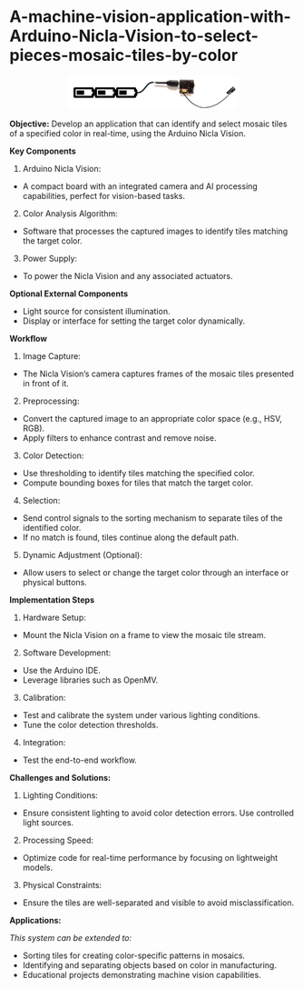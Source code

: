 # A-machine-vision-application-with-Arduino-Nicla-Vision-to-select-pieces-mosaic-tiles-by-color
<p align="center">
  <img src="nicla-vision-power.jpg" alt="Nicla Vision Power" width="300"/>
</p>

**Objective:**
Develop an application that can identify and select mosaic tiles of a specified color in real-time, using the Arduino Nicla Vision.

**Key Components**
1. Arduino Nicla Vision:
- A compact board with an integrated camera and AI processing capabilities, perfect for vision-based tasks.

2. Color Analysis Algorithm:
- Software that processes the captured images to identify tiles matching the target color.

3. Power Supply:
- To power the Nicla Vision and any associated actuators.

**Optional External Components**
* Light source for consistent illumination.
* Display or interface for setting the target color dynamically.

**Workflow**
1. Image Capture:
- The Nicla Vision’s camera captures frames of the mosaic tiles presented in front of it.

2. Preprocessing:
- Convert the captured image to an appropriate color space (e.g., HSV, RGB).
- Apply filters to enhance contrast and remove noise.

3. Color Detection:
- Use thresholding to identify tiles matching the specified color.
- Compute bounding boxes for tiles that match the target color.

4. Selection:
- Send control signals to the sorting mechanism to separate tiles of the identified color.
- If no match is found, tiles continue along the default path.

5. Dynamic Adjustment (Optional):
- Allow users to select or change the target color through an interface or physical buttons.

**Implementation Steps**
1. Hardware Setup:
- Mount the Nicla Vision on a frame to view the mosaic tile stream.

2. Software Development:
- Use the Arduino IDE.
- Leverage libraries such as OpenMV.

3. Calibration:
- Test and calibrate the system under various lighting conditions.
- Tune the color detection thresholds.
4. Integration:
- Test the end-to-end workflow.

**Challenges and Solutions:**
1. Lighting Conditions:
- Ensure consistent lighting to avoid color detection errors. Use controlled light sources.

2. Processing Speed:
- Optimize code for real-time performance by focusing on lightweight models.

3. Physical Constraints:
- Ensure the tiles are well-separated and visible to avoid misclassification.

**Applications:**

*This system can be extended to:*
* Sorting tiles for creating color-specific patterns in mosaics.
* Identifying and separating objects based on color in manufacturing.
* Educational projects demonstrating machine vision capabilities.
